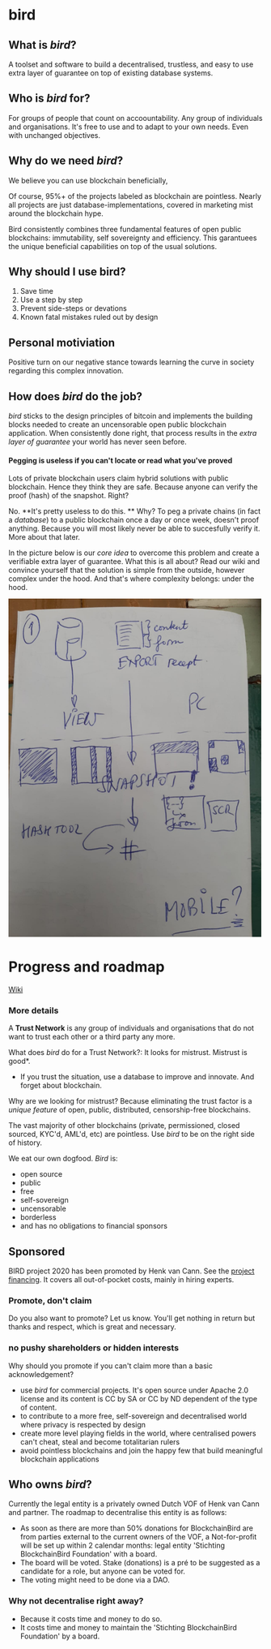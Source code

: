 # bird


## What is _bird_?
A toolset and software to build a decentralised, trustless, and easy to use extra layer of guarantee on top of existing database systems.

## Who is _bird_ for?
For groups of people that count on accoountability. Any group of individuals and organisations. It's free to use and to adapt to your own needs. Even with unchanged objectives.

## Why do we need _bird_?
We believe you can use blockchain beneficially, 

Of course, 95%+ of the projects labeled as blockchain are pointless. Nearly all projects are just database-implementations, covered in marketing mist around the blockchain hype.

Bird consistently combines three fundamental features of open public blockchains: immutability, self sovereignty and efficiency. This garantuees the unique beneficial capabilities on top of the usual solutions.

## Why should I use bird?
1. Save time
2. Use a step by step
3. Prevent side-steps or devations
4. Known fatal mistakes ruled out by design 

## Personal motiviation
Positive turn on our negative stance towards learning the curve in society regarding this complex innovation.

## How does _bird_ do the job?
_bird_ sticks to the design principles of bitcoin and implements the building blocks needed to create an uncensorable open public blockchain application. When consistently done right, that process results in the _extra layer of guarantee_ your world has never seen before.

#### Pegging is useless if you can't locate or read what you've proved

Lots of private blockchain users claim hybrid solutions with public blockchain. Hence they think they are safe. Because anyone can verify the proof (hash) of the snapshot. Right?

No. **It's pretty useless to do this. ** Why?
To peg a private chains (in fact a *database*) to a public blockchain once a day or once week, doesn't proof anything. Because you will most likely never be able to succesfully verify it. More about that later.

In the picture below is our *core idea* to overcome this problem and create a verifiable extra layer of guarantee. What this is all about? Read our wiki and convince yourself that the solution is simple from the outside, however complex under the hood. And that's where complexity belongs: under the hood.

<img src="./Images/Why-hash-readible-selections-instead-of-databases.jpg" alt="Why-hash-readible-selections-instead-of-databases" border="0" width="500"><br/>

# Progress and roadmap
[Wiki](https://github.com/blockchainbird/bird/wiki)

### More details

A **Trust Network** is any group of individuals and organisations that do not want to trust each other or a third party any more.

What does _bird_ do for a Trust Network?: It looks for mistrust. Mistrust is good*.
* If you trust the situation, use a database to improve and innovate. And forget about blockchain.

Why are we looking for mistrust? Because eliminating the trust factor is a _unique feature_ of open, public, distributed, censorship-free blockchains.

The vast majority of other blockchains (private, permissioned, closed sourced, KYC'd, AML'd, etc) are pointless. Use _bird_ to be on the right side of history.

 We eat our own dogfood. 
 _Bird_ is:
 - open source
 - public
 - free
 - self-sovereign
 - uncensorable
 - borderless
 - and has no obligations to financial sponsors
 
 ## Sponsored
 
 BIRD project 2020 has been promoted by Henk van Cann. See the [project financing](https://docs.google.com/spreadsheets/d/1eNyadJXjTiy-e9Z7-HHrNIDi2LWWDivAsd_JjrQRjzE/edit?usp=sharing). It covers all out-of-pocket costs, mainly in hiring experts.
 
 ### Promote, don't claim
 
 Do you also want to promote? Let us know. You'll get nothing in return but thanks and respect, which is great and necessary. 
 
  ### no pushy shareholders or hidden interests
  
  Why should you promote if you can't claim more than a basic acknowledgement?

 - use _bird_ for commercial projects. It's open source under Apache 2.0 license and its content is CC by SA or CC by ND dependent of the type of content.
 - to contribute to a more free, self-sovereign and decentralised world where privacy is respected by design
 - create more level playing fields in the world, where centralised powers can't cheat, steal and become totalitarian rulers
 - avoid pointless blockchains and join the happy few that build meaningful blockchain applications

 ## Who owns _bird_?
Currently the legal entity is a privately owned Dutch VOF of Henk van Cann and partner. The roadmap to decentralise this entity is as follows:
- As soon as there are more than 50% donations for BlockchainBird are from parties external to the current owners of the VOF, a Not-for-profit will be set up within 2 calendar months: legal entity 'Stichting BlockchainBird Foundation' with a board.
- The board will be voted. Stake (donations) is a pré to be suggested as a candidate for a role, but anyone can be voted for.
- The voting might need to be done via a DAO.

### Why not decentralise right away?
- Because it costs time and money to do so.
- It costs time and money to maintain the 'Stichting BlockchainBird Foundation' by a board.
